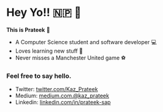 # Hey Yo!! 🇳🇵 👋

**This is Prateek** :metal:

- A Computer Science student and software developer :computer:
- Loves learning new stuff :pencil:
- Never misses a Manchester United game :soccer:

### Feel free to say hello.
- Twitter: [twitter.com/Kaz_Prateek](https://twitter.com/Kaz_Prateek)
- Medium: [medium.com.@kaz_prateek](https://medium.com/@kaz_prateek)
- Linkedin: [linkedin.com/in/prateek-sap](https://www.linkedin.com/in/prateek-sap/)




